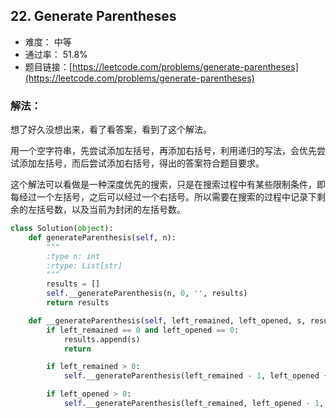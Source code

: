 ## 22. Generate Parentheses


- 难度： 中等
- 通过率： 51.8%
- 题目链接：[https://leetcode.com/problems/generate-parentheses](https://leetcode.com/problems/generate-parentheses)



### 解法：

想了好久没想出来，看了看答案，看到了这个解法。

用一个空字符串，先尝试添加左括号，再添加右括号，利用递归的写法，会优先尝试添加左括号，而后尝试添加右括号，得出的答案符合题目要求。

这个解法可以看做是一种深度优先的搜索，只是在搜索过程中有某些限制条件，即每经过一个左括号，之后可以经过一个右括号。所以需要在搜索的过程中记录下剩余的左括号数，以及当前为封闭的左括号数。


```python
class Solution(object):
    def generateParenthesis(self, n):
        """
        :type n: int
        :rtype: List[str]
        """
        results = []
        self.__generateParenthesis(n, 0, '', results)
        return results

    def __generateParenthesis(self, left_remained, left_opened, s, results):
        if left_remained == 0 and left_opened == 0:
            results.append(s)
            return

        if left_remained > 0:
            self.__generateParenthesis(left_remained - 1, left_opened + 1, '(' + s, results)

        if left_opened > 0:
            self.__generateParenthesis(left_remained, left_opened - 1, s + ')', results)
```